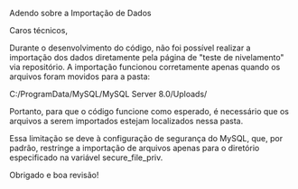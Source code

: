 Adendo sobre a Importação de Dados

Caros técnicos,

Durante o desenvolvimento do código, não foi possível realizar a importação dos dados diretamente pela página de "teste de nivelamento" via repositório. A importação funcionou corretamente apenas quando os arquivos foram movidos para a pasta:

C:/ProgramData/MySQL/MySQL Server 8.0/Uploads/

Portanto, para que o código funcione como esperado, é necessário que os arquivos a serem importados estejam localizados nessa pasta.

Essa limitação se deve à configuração de segurança do MySQL, que, por padrão, restringe a importação de arquivos apenas para o diretório especificado na variável secure_file_priv.

Obrigado e boa revisão!